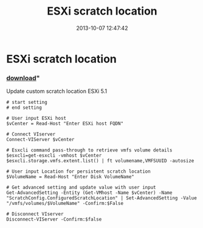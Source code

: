 ﻿---
pid:            4507
parent:         0
children:       
poster:         Leon Scheltema
title:          ESXi scratch location
date:           2013-10-07 12:47:42
format:         posh
---

# ESXi scratch location

### [download](4507.ps1)"

Update custom scratch location ESXi 5.1

```posh
# start setting
# end setting

# User input ESXi host
$vCenter = Read-Host "Enter ESXi host FQDN"

# Connect VIserver
Connect-VIServer $vCenter

# Esxcli command pass-through to retrieve vmfs volume details
$esxcli=get-esxcli -vmhost $vCenter
$esxcli.storage.vmfs.extent.list() | ft volumename,VMFSUUID -autosize

# User input Location for persistent scratch location
$VolumeName = Read-Host "Enter Disk VolumeName"

# Get advanced setting and update value with user input
Get-AdvancedSetting -Entity (Get-VMhost -Name $vCenter) -Name "ScratchConfig.ConfiguredScratchLocation" | Set-AdvancedSetting -Value "/vmfs/volumes/$VolumeName" -Confirm:$False

# Disconnect VIserver
Disconnect-VIServer -Confirm:$false
```
